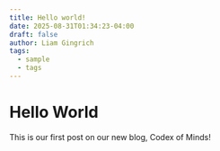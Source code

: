 ```yaml
---
title: Hello world!
date: 2025-08-31T01:34:23-04:00
draft: false
author: Liam Gingrich
tags:
  - sample
  - tags
---
```

# Hello World

This is our first post on our new blog, Codex of Minds!
